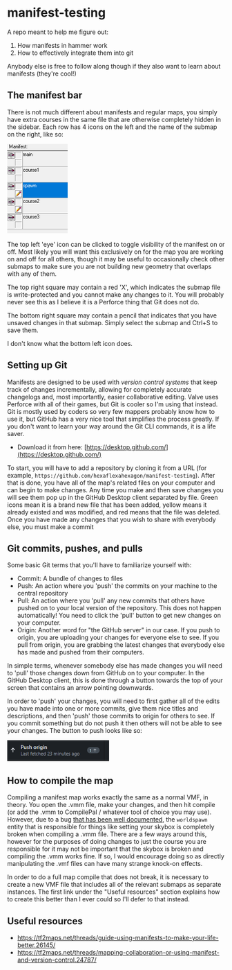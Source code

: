 # manifest-testing
 
A repo meant to help me figure out:
1. How manifests in hammer work
2. How to effectively integrate them into git

Anybody else is free to follow along though if they also want to learn about manifests (they're cool!)

## The manifest bar

There is not much different about manifests and regular maps, you simply have extra courses in the same file that are otherwise completely hidden in the sidebar. Each row has 4 icons on the left and the name of the submap on the right, like so: 

![Manifest Window](/images/ManifestWindow.PNG)

The top left 'eye' icon can be clicked to toggle visibility of the manifest on or off. Most likely you will want this exclusively on for the map you are working on and off for all others, though it may be useful to occasionally check other submaps to make sure you are not building new geometry that overlaps with any of them.

The top right square may contain a red 'X', which indicates the submap file is write-protected and you cannot make any changes to it. You will probably never see this as I believe it is a Perforce thing that Git does not do.

The bottom right square may contain a pencil that indicates that you have unsaved changes in that submap. Simply select the submap and Ctrl+S to save them.

I don't know what the bottom left icon does.

## Setting up Git

Manifests are designed to be used with _version control systems_ that keep track of changes incrementally, allowing for completely accurate changelogs and, most importantly, easier collaborative editing. Valve uses Perforce with all of their games, but Git is cooler so I'm using that instead. Git is mostly used by coders so very few mappers probably know how to use it, but GitHub has a very nice tool that simplifies the process greatly. If you don't want to learn your way around the Git CLI commands, it is a life saver.

- Download it from here: [https://desktop.github.com/](https://desktop.github.com/)

To start, you will have to add a repository by cloning it from a URL (for example, `https://github.com/hexaflexahexagon/manifest-testing`). After that is done, you have all of the map's related files on your computer and can begin to make changes. Any time you make and then save changes you will see them pop up in the GitHub Desktop client separated by file. Green icons mean it is a brand new file that has been added, yellow means it already existed and was modified, and red means that the file was deleted. Once you have made any changes that you wish to share with everybody else, you must make a commit

## Git commits, pushes, and pulls

Some basic Git terms that you'll have to familiarize yourself with:

- Commit: A bundle of changes to files
- Push:   An action where you 'push' the commits on your machine to the central repository
- Pull:   An action where you 'pull' any new commits that others have pushed on to your local version of the repository. This does not happen automatically! You need to click the 'pull' button to get new changes on your computer.
- Origin: Another word for "the GitHub server" in our case. If you push to origin, you are uploading your changes for everyone else to see. If you pull from origin, you are grabbing the latest changes that everybody else has made and pushed from their computers.

In simple terms, whenever somebody else has made changes you will need to 'pull' those changes down from GitHub on to your computer. In the GitHub Desktop client, this is done through a button towards the top of your screen that contains an arrow pointing downwards. 

In order to 'push' your changes, you will need to first gather all of the edits you have made into one or more commits, give them nice titles and descriptions, and then 'push' those commits to origin for others to see. If you commit something but do not push it then others will not be able to see your changes. The button to push looks like so:

![Git Push](/images/GitPush.PNG)

## How to compile the map

Compiling a manifest map works exactly the same as a normal VMF, in theory. You open the .vmm file, make your changes, and then hit compile (or add the .vmm to CompilePal / whatever tool of choice you may use). However, due to a bug [that has been well documented](https://github.com/ValveSoftware/source-sdk-2013/issues/328), the `worldspawn` entity that is responsible for things like setting your skybox is completely broken when compiling a .vmm file. There are a few ways around this, however for the purposes of doing changes to just the course you are responsible for it may not be important that the skybox is broken and compiling the .vmm works fine. If so, I would encourage doing so as directly manipulating the .vmf files can have many strange knock-on effects. 

In order to do a full map compile that does not break, it is necessary to create a new VMF file that includes all of the relevant submaps as separate instances. The first link under the "Useful resources" section explains how to create this better than I ever could so I'll defer to that instead.

## Useful resources
- https://tf2maps.net/threads/guide-using-manifests-to-make-your-life-better.26145/
- https://tf2maps.net/threads/mapping-collaboration-or-using-manifest-and-version-control.24787/ 

